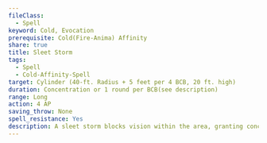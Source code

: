 ```yaml
---
fileClass:
  - Spell
keyword: Cold, Evocation
prerequisite: Cold(Fire-Anima) Affinity
share: true
title: Sleet Storm
tags:
  - Spell
  - Cold-Affinity-Spell
target: Cylinder (40-ft. Radius + 5 feet per 4 BCB, 20 ft. high)
duration: Concentration or 1 round per BCB(see description)
range: Long
action: 4 AP
saving_throw: None
spell_resistance: Yes
description: A sleet storm blocks vision within the area, granting concealment to creatures 10 feet away, and total concealment to creatures 15 feet away. Creatures within the area have their movement speed reduced by 5 feet (minimum 5 feet) and take 1d4 Cold damage if they begin their turn within the area. You may spend 1 spell point to allow the spell to continue without concentration.Contents1	General Sleet Storm Talents:1.1	Ice Slick1.2	Ice Storm1.3	Wandering Storm
---
```


